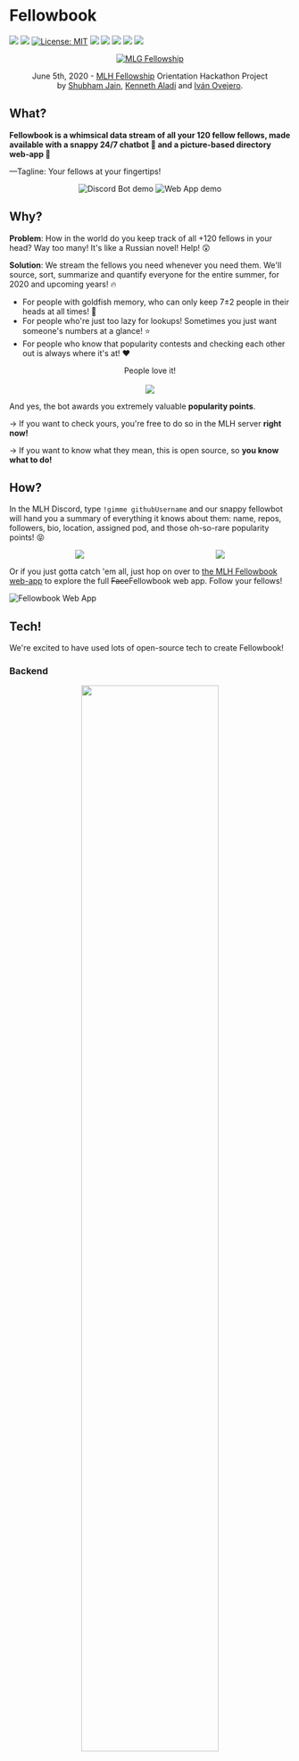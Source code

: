 # Fellowbook

![](https://img.shields.io/badge/commit%20activity-+70-blue) ![](https://github.com/MLH-Fellowship/0.2.1-fellowbook) [![License: MIT](https://img.shields.io/badge/License-MIT-green.svg)](https://opensource.org/licenses/MIT) ![](https://img.shields.io/badge/chat-on%20discord-orange) ![](https://img.shields.io/badge/build-passing-brightgreen) ![](https://img.shields.io/badge/contributors-only%203-blue) ![](https://img.shields.io/badge/version-1.0.0-yellow) ![](https://img.shields.io/badge/learned%20a%20lot-yes-blue)

<p align="center">
    <a href="https://mlhfellowbook.herokuapp.com">
        <img src="demo/logo3.png" alt="MLG Fellowship">
    </a>
</p>

<p align="center">
    June 5th, 2020 - <a href='https://fellowship.mlh.io/'>MLH Fellowship</a> Orientation Hackathon Project<br>
    by <a href='https://github.com/shu8'>Shubham Jain</a>, <a href='https://github.com/kendevops'>Kenneth Aladi</a> and <a href='https://github.com/ivov'>Iván Ovejero</a>.
</p>

## What?

**Fellowbook is a whimsical data stream of all your 120 fellow fellows, made available with a snappy 24/7 chatbot :robot: and a picture-based directory web-app :green_book:**

—Tagline: Your fellows at your fingertips!

<p align="center">
    <img src="demo/bot-animation.gif" alt="Discord Bot demo">
    <img src="demo/webapp-final.gif" alt="Web App demo">
</p>

## Why?

**Problem**: How in the world do you keep track of all +120 fellows in your head? Way too many! It's like a Russian novel! Help! :astonished:

**Solution**: We stream the fellows you need whenever you need them. We'll source, sort, summarize and quantify everyone for the entire summer, for 2020 and upcoming years! :fire:

- For people with goldfish memory, who can only keep 7±2 people in their heads at all times! :grimacing:
- For people who're just too lazy for lookups! Sometimes you just want someone's numbers at a glance! :star:
- For people who know that popularity contests and checking each other out is always where it's at! :heart:

<p align="center">
    People love it!<br>
    <br>
    <img src="demo/preview-1.png">
</p>

And yes, the bot awards you extremely valuable **popularity points**.

→ If you want to check yours, you're free to do so in the MLH server **right now!**

→ If you want to know what they mean, this is open source, so **you know what to do!**

## How?

In the MLH Discord, type `!gimme githubUsername` and our snappy fellowbot will hand you a summary of everything it knows about them: name, repos, followers, bio, location, assigned pod, and those oh-so-rare popularity points! :stuck_out_tongue_closed_eyes:

<p style="display:flex; justify-content:space-around">
    <img src="demo/preview-2.png">
    <img src="demo/preview-3.png">
</p>

Or if you just gotta catch 'em all, just hop on over to [the MLH Fellowbook web-app](https://mlhfellowbook.herokuapp.com) to explore the full ~~Face~~Fellowbook web app. Follow your fellows!

![Fellowbook Web App](./demo/fellowbook-web.png)

## Tech!

We're excited to have used lots of open-source tech to create Fellowbook!

### Backend

<p align='center'>
    <img src='./demo/aws-db-preview.png' width='70%' />
</p>

We collected public data from Github API endpoints, retrieving stats as well as personal data and sundry bits of information, and then we populated it into an AWS Amplify DynamoDB instance.

- Github APIs (the [v3 REST API](https://developer.github.com/v3/) and the [v4 GraphQL API](https://developer.github.com/v4/)) → **Big props** to our core data provider!
- [AWS Amplify](https://aws.amazon.com/amplify/) → Tech with the **MLH Stamp of Approval®**!
  - [Amazon DynamoDB](https://aws.amazon.com/dynamodb/) to securely store Fellow data
  - [Amazon API Gateway](https://aws.amazon.com/api-gateway/) to access Fellow data, using Amazon's awesome [custom API Authorizers](https://aws.amazon.com/blogs/compute/introducing-custom-authorizers-in-amazon-api-gateway/) and our own lambda to authorise users
  - [Amazon Lambda](https://aws.amazon.com/lambda/) for effortless server-side Node.js code!

<p align="center">
    <img src="demo/github.png" width="150">
    <img src="demo/aws.jpg" width="180">
    <img src="demo/dynamo.png" width="170">
</p>

### Fellowbot

<p align="center">
    <img src="demo/discord-screenshot.png">
</p>

We created a Discord bot ready to answer commands and crunch up mini-reports based on the data we fetched, then we hosted it on Heroku, and let it loose in the official MLH Discord server for people to discover and play around with.

- [Discord.js](https://discord.js.org) → **Chosen by MLH**, chosen by us!
- [Node.js](https://nodejs.org/en/) → insanely easy and quick to setup server!
- [Heroku](https://heroku.com/) → Big props too! Lifesaver on auth!

<p align="center" style="display:flex; justify-content:space-around">
    <img src="demo/discord.png" width="180">
    <img src="demo/node.png" width="160">
    <img src="demo/heroku.png" width="150">
</p>

### Directory

<p align="center">
    <img src="demo/webapp-preview.png">
</p>

We presented all this data for easy exploration with a React web-app created with Facebook's [`create-react-app`](https://github.com/facebook/create-react-app), including search functionality, and cherrypicking only the most flattering pictures of all fellows! (Or abstract geometric images as sane defaults.). All quickly deployed on [Heroku](https://heroku.com/)!

- [React](https://reactjs.org/) → Tech with the **MLH Stamp of Approval®**!
- [Babel](https://babeljs.io/) → Tech with the **MLH Stamp of Approval®**!
- [Styled Components](https://styled-components.com/) → For the :heart: of **beautiful UI**!

<p align="center">
    <img src="demo/react.png" width="160">
    <img src="demo/babel.png" width="290">
    <img src="demo/styleCompo.png" width="160">
</p>

We created our own [GitHub OAuth App](https://developer.github.com/apps/building-oauth-apps/) so users can login with GitHub to authenticate themselves to use the web-app &mdash; non-Fellows can't peak!

We initiate the GitHub's [OAuth authorisation process](https://developer.github.com/apps/building-oauth-apps/authorizing-oauth-apps/) ourselves to get an access token, which is used to confirm you are part of the [MLH Fellowship GitHub organisation](https://github.com/MLH-Fellowship/).

## Development setup

There are lots of parts to this project! The main repository is split into:

### [AWS backend](./aws-backend)

Most of these files are auto-generated by the [`amplify` CLI tool](https://github.com/aws-amplify/amplify-cli).

To get started, you'll need to install and use `amplify`:

```
cd aws-backend
npm install -g @aws-amplify/cli
amplify configure
amplify init # to create your own project
amplify deploy
```

The files you will usually be interested in are:

1. `aws-backend/amplify/backend/function/fellowsEndpoint/src/app.js` (our `/fellows` AWS API endpoint routes)
2. `aws-backend/amplify/backend/function/githubauth/src/index.js` (our custom API Authorizer function to ensure users are MLH Fellows)
3. `aws-backend/amplify/backend/api/api-params` (our AWS API parameters)

### [Discord bot](./discord-bot)

This contains the server for the Discord Bot, to use:

```
cd discord-bot
npm install
node index.js # to host locally
```

You'll also need a `.env` file containing `BOT_TOKEN=[your Discord bot token]` and `GITHUB_LOGIN_TOKEN=[your Github API access token]`.

### [GitHub API logic](./github-api)

This contains the Node.js scripts used to populate the AWS database of fellows. To use:

```
cd github-api
npm install
node fetcher.js # to get all relevant data from the GitHub API & save to our remote db
```

You will need a `.env` file containing `GITHUB_TOKEN=[your GitHub API access token]`.

### [Heroku server dyno](./heroku)

This contains the simple Node.js Express server that is hosted on Heroku serving the static built React web app. To use:

```
cd heroku
npm install -g heroku
heroku login # complete the login process
heroku create # if you want to deploy it yourself
git commit -am "Commit message" # make changes and commit to heroku master
git push heroku master # deploy changes
```

To deploy the static site, you'll need to add the static files to the `heroku/web` folder (use `git add ... -f`).

See [Heroku's excellent documentation](https://devcenter.heroku.com/articles/getting-started-with-nodejs) for more details.

### [React web-app](./web)

This contains the React web app files, currently hosted at mlhfellowbook.herokuapp.com. To use:

```
cd web
npm install
npm run-script start # to serve locally
npm run-script build # to build the site
```

To deploy, follow the steps at the end of the Heroku server dyno instructions!

## Anything else?

Remember the rules!

It's _not_ about:

- how good your code is,
- how novel the idea is, or
- how useful the project is.

It _is_ about:

- **Impressive**: People's wows are on record! Check Discord!
- **Design**: Slick UI with search and a snappy bot 24/7!
- **Completion**: No pending functionality, our hack works!
- **Learning**: AWS, CORS and auth are always tough!
- **OSS practices**: Plentiful commits, issues, branches, PRs!
- **Approved tech**: Many projects integrated into one!

In short:

> _Sometimes a pointless project is one of the best hacks!_<br> [—MLH Hackathon Rules](https://github.com/MLH-Fellowship/fellows-0/blob/master/orientation-hackathon/rules.md)
